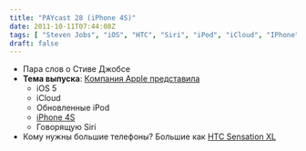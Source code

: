```yaml
---
title: "PAYcast 28 (iPhone 4S)"
date: 2011-10-11T07:44:08Z
tags: [ "Steven Jobs", "iOS", "HTC", "Siri", "iPod", "iCloud", "IPhone", "PAYcast", "Apple" ]
draft: false
---
```

<ul>
<li>Пара слов о Стиве Джобсе</li>
<li><strong>Тема выпуска</strong>: <a href="http://www.engadget.com/2011/10/04/apples-lets-talk-iphone-keynote-liveblog/" target="_blank">Компания Apple представила</a>
<ul>
<li>iOS 5</li>
<li>iCloud</li>
<li>Обновленные iPod</li>
<li><a href="http://dvice.com/archives/2011/10/iphone-4s-fact.php" target="_blank">iPhone 4S</a></li>
<li>Говорящую Siri</li>
</ul>
</li>
<li>Кому нужны большие телефоны? Большие как <a href="http://www.mforum.ru/news/article/098900.htm" target="_blank">HTC Sensation XL</a></li>
</ul>
<p><center><img src="http://paycast.ru/posts_images/stevejobs-1955-2011.png" alt="" /></center></p>

     